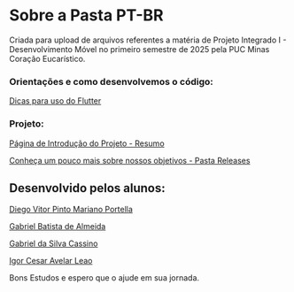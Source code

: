 # Sobre a Pasta PT-BR
Criada para upload de arquivos referentes a matéria de Projeto Integrado I - Desenvolvimento Móvel
no primeiro semestre de 2025 pela PUC Minas Coração Eucarístico.

### Orientações e como desenvolvemos o código:
[Dicas para uso do Flutter](https://github.com/kasshinokun/Projeto-Integrado-Desenvolvimento-Movel/tree/main/Dicas_Flutter)


### Projeto:

[Página de Introdução do Projeto - Resumo](https://github.com/kasshinokun/Projeto-Integrado-Desenvolvimento-Movel/blob/main/Rent_a_House_App/)

[Conheça um pouco mais sobre nossos objetivos - Pasta Releases](https://github.com/kasshinokun/Projeto-Integrado-Desenvolvimento-Movel/blob/main/Rent_a_House_App/Releases/)

## Desenvolvido pelos alunos:
[Diego Vitor Pinto Mariano Portella](https://github.com/diegovitorportella)

[Gabriel Batista de Almeida](https://github.com/GabrielBatistadeAlmeida)

[Gabriel da Silva Cassino](https://github.com/kasshinokun)

[Igor Cesar Avelar Leao](https://github.com/Igor-leao)


Bons Estudos e espero que o ajude em sua jornada.
